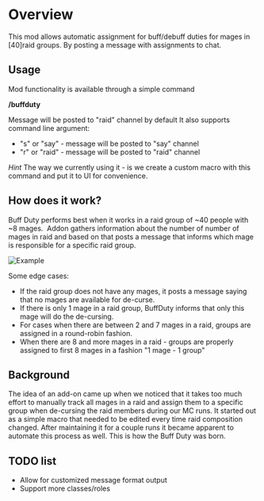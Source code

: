 Overview
========
This mod allows automatic assignment for buff/debuff duties for mages in [40]raid groups. By posting a message with assignments to chat.

Usage
-----
Mod functionality is available through a simple command

**/buffduty**

Message will be posted to "raid" channel by default
It also supports command line argument:

  * "s" or "say" - message will be posted to "say" channel
  * "r" or "raid" - message will be posted to "raid" channel 

_Hint_
The way we currently using it - is we create a custom macro with this command and put it to UI for convenience.

How does it work?
-----------------
Buff Duty performs best when it works in a raid group of ~40 people with ~8 mages. 
Addon gathers information about the number of number of mages in raid and based on that posts a message that informs which mage is responsible for a specific raid group.

![Example ](https://cdn.discordapp.com/attachments/643002576144433185/655583630789181448/Screenshot_5.png "Example usage")

Some edge cases:

  * If the raid group does not have any mages, it posts a message saying that no mages are available for de-curse.
  * If there is only 1 mage in a raid group, BuffDuty informs that only this mage will do the de-cursing.
  * For cases when there are between 2 and 7 mages in a raid, groups are assigned in a round-robin fashion.
  * When there are 8 and more mages in a raid - groups are properly assigned to first 8 mages in a fashion "1 mage - 1 group"


Background
----------
The idea of an add-on came up when we noticed that it takes too much effort to manually track all mages in a raid and assign them to a specific group when de-cursing the raid members during our MC runs. It started out as a simple macro that needed to be edited every time raid composition changed. After maintaining it for a couple runs it became apparent to automate this process as well. This is how the Buff Duty was born.

TODO list
------------------

  * Allow for customized message format output
  * Support more classes/roles